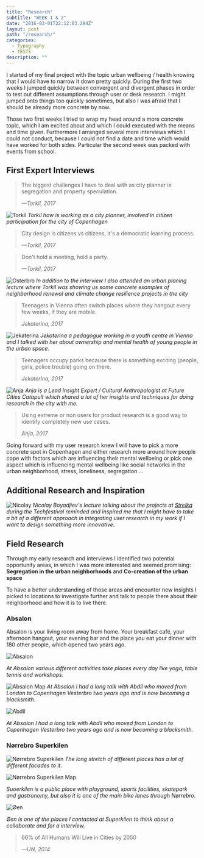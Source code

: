 ```yaml
---
title: "Research"
subtitle: "WEEK 1 & 2"
date: "2016-03-01T22:12:03.284Z"
layout: post
path: "/research/"
categories:
  - Typography
  - TESTS
description: ""
---
```


I started of my final project with the topic urban wellbeing / health knowing that I would have to narrow it down pretty quickly. During the first two weeks I jumped quickly between convergent and divergent phases in order to test out different assumptions through user or desk research. I might jumped onto things too quickly sometimes, but also I was afraid that I should be already more concrete by now.

Those two first weeks I tried to wrap my head around a more concrete topic, which I am excited about and which I could executed with the means and time given. Furthermore I arranged several more interviews which I could not conduct, because I could not find a date and time which would have worked for both sides. Particular the second week was packed with events from school.

## First Expert Interviews

>The biggest challenges I have to deal with as city planner is segregation and property speculation.
><footer><cite>—Torkil, 2017</cite></footer>

![Torkil](/torkil.jpg)
*Torkil how is working as a city planner, involved in citizen participation for the city of Copenhagen*

>City design is citizens vs citizens, it's a democratic learning process.
><footer><cite>—Torkil, 2017</cite></footer>

>Don't hold a meeting, hold a party.
><footer><cite>—Torkil, 2017</cite></footer>

![Osterbro](./torkil2.jpg)
*In addition to the interview I also attended an urban planing lecture where Torkil was showing us some concrete examples of neighborhood renewal and climate change resilience projects in the city*

>Teenagers in Vienna often switch places where they hangout every few weeks, if they are mobile.
><footer><cite>Jekaterina, 2017</cite></footer>

![Jekaterina](./jekaterina.jpg)
*Jekaterina a pedagogue working in a youth centre in Vienna and I talked with her about ownership and mental health of young people in the urban space.*

>Teenagers occupy parks because there is something exciting (people, girls, police trouble) going on there.
><footer><cite>Jekaterina, 2017</cite></footer>


![Anja](./anja.jpg)
*Anja is a Lead Insight Expert / Cultural Anthropologist at Future Cities Catapult which shared a lot of her insights and techniques for doing research in the city with me.*

>Using extreme or non users for product research is a good way to identify completely new use cases.
><footer><cite>Anja, 2017</cite></footer>

Going forward with my user research knew I will have to pick a more concrete spot in Copenhagen and either research more around how people cope with factors which are influencing their mental wellbeing or pick one aspect which is influencing mental wellbeing like social networks in the urban neighborhood, stress, loneliness, segregation …


## Additional Research and Inspiration

![Nicolay](./nicolay.jpg)
*Nicolay Boyadjiev's lecture talking about the projects at [Strelka](http://strelka.com) during the Techfestival reminded and inspired me that I might have to take a bit of a different approach in integrating user research in my work if I want to design something more innovative.*

<!-- ![Happy City Book](happy-city.jpg) -->

<!-- Add more here resources links … -->

## Field Research

Through my early research and interviews I identified two potential opportunity areas, in which I was more interested and seemed promising: **Segregation in the urban neighborhoods** and  **Co-creation of the urban space**

To have a better understanding of those areas and encounter new insights I picked to locations to investigate further and talk to people there about their neighborhood and how it is to live there.

### Absalon

Absalon is your living room away from home. Your breakfast café, your afternoon hangout, your evening bar and the place you eat your dinner with 180 other people, which opened two years ago.

![Absalon](./absalon.jpg)

*At Absalon various different activities take places every day like yoga, table tennis and workshops.*

![Absalon Map](./absalon-map.png)
*At Absalon I had a long talk with Abdil who moved from London to Copenhagen Vesterbro two years ago and is now becoming a blacksmith.*

![Abdil](./abdil.jpg)

*At Absalon I had a long talk with Abdil who moved from London to Copenhagen Vesterbro two years ago and is now becoming a blacksmith.*

### Nørrebro Superkilen

![Nørrebro Superkilen](./superkilen.jpg)
*The long stretch of different places has a lot of different facades to it.*

![Nørrebro Superkilen Map](./superkilen-map.png)

*Suoerkilen is a public place with playground, sports facilities, skatepark and gastronomy, but also it is one of the main bike lanes through Nørrebro.*

![Øen](./superkilen-oen.jpg)

*Øen is one of the places I contacted at Superkilen to think about a collaborate and for a interview.*


>66% of All Humans Will Live in Cities by 2050
><footer><cite>—UN, 2014</cite></footer>

